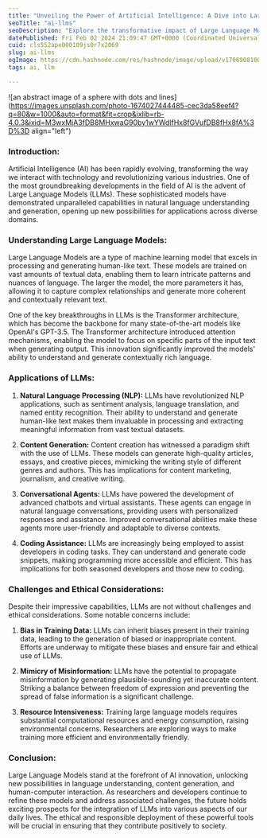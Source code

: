 ```yaml
---
title: "Unveiling the Power of Artificial Intelligence: A Dive into Large Language Models (LLMs)"
seoTitle: "ai-llms"
seoDescription: "Explore the transformative impact of Large Language Models (LLMs) in the realm of Artificial Intelligence. Delve into the capabilities of cutting-edge model"
datePublished: Fri Feb 02 2024 21:09:47 GMT+0000 (Coordinated Universal Time)
cuid: cls552apx000109js0r7x2069
slug: ai-llms
ogImage: https://cdn.hashnode.com/res/hashnode/image/upload/v1706908100837/4f3fbfe1-fa98-4d74-82a7-a0a7b5b27e4b.avif
tags: ai, llm

---
```


![an abstract image of a sphere with dots and lines](https://images.unsplash.com/photo-1674027444485-cec3da58eef4?q=80&w=1000&auto=format&fit=crop&ixlib=rb-4.0.3&ixid=M3wxMjA3fDB8MHxwaG90by1wYWdlfHx8fGVufDB8fHx8fA%3D%3D align="left")

### Introduction:

Artificial Intelligence (AI) has been rapidly evolving, transforming the way we interact with technology and revolutionizing various industries. One of the most groundbreaking developments in the field of AI is the advent of Large Language Models (LLMs). These sophisticated models have demonstrated unparalleled capabilities in natural language understanding and generation, opening up new possibilities for applications across diverse domains.

### Understanding Large Language Models:

Large Language Models are a type of machine learning model that excels in processing and generating human-like text. These models are trained on vast amounts of textual data, enabling them to learn intricate patterns and nuances of language. The larger the model, the more parameters it has, allowing it to capture complex relationships and generate more coherent and contextually relevant text.

One of the key breakthroughs in LLMs is the Transformer architecture, which has become the backbone for many state-of-the-art models like OpenAI's GPT-3.5. The Transformer architecture introduced attention mechanisms, enabling the model to focus on specific parts of the input text when generating output. This innovation significantly improved the models' ability to understand and generate contextually rich language.

### Applications of LLMs:

1. **Natural Language Processing (NLP):** LLMs have revolutionized NLP applications, such as sentiment analysis, language translation, and named entity recognition. Their ability to understand and generate human-like text makes them invaluable in processing and extracting meaningful information from vast textual datasets.
    
2. **Content Generation:** Content creation has witnessed a paradigm shift with the use of LLMs. These models can generate high-quality articles, essays, and creative pieces, mimicking the writing style of different genres and authors. This has implications for content marketing, journalism, and creative writing.
    
3. **Conversational Agents:** LLMs have powered the development of advanced chatbots and virtual assistants. These agents can engage in natural language conversations, providing users with personalized responses and assistance. Improved conversational abilities make these agents more user-friendly and adaptable to diverse contexts.
    
4. **Coding Assistance:** LLMs are increasingly being employed to assist developers in coding tasks. They can understand and generate code snippets, making programming more accessible and efficient. This has implications for both seasoned developers and those new to coding.
    

### Challenges and Ethical Considerations:

Despite their impressive capabilities, LLMs are not without challenges and ethical considerations. Some notable concerns include:

1. **Bias in Training Data:** LLMs can inherit biases present in their training data, leading to the generation of biased or inappropriate content. Efforts are underway to mitigate these biases and ensure fair and ethical use of LLMs.
    
2. **Mimicry of Misinformation:** LLMs have the potential to propagate misinformation by generating plausible-sounding yet inaccurate content. Striking a balance between freedom of expression and preventing the spread of false information is a significant challenge.
    
3. **Resource Intensiveness:** Training large language models requires substantial computational resources and energy consumption, raising environmental concerns. Researchers are exploring ways to make training more efficient and environmentally friendly.
    

### Conclusion:

Large Language Models stand at the forefront of AI innovation, unlocking new possibilities in language understanding, content generation, and human-computer interaction. As researchers and developers continue to refine these models and address associated challenges, the future holds exciting prospects for the integration of LLMs into various aspects of our daily lives. The ethical and responsible deployment of these powerful tools will be crucial in ensuring that they contribute positively to society.